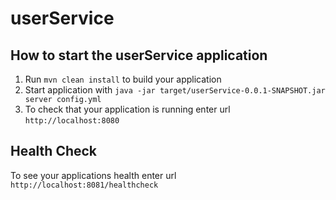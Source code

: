 # userService

How to start the userService application
---

1. Run `mvn clean install` to build your application
1. Start application with `java -jar target/userService-0.0.1-SNAPSHOT.jar server config.yml`
1. To check that your application is running enter url `http://localhost:8080`

Health Check
---

To see your applications health enter url `http://localhost:8081/healthcheck`
